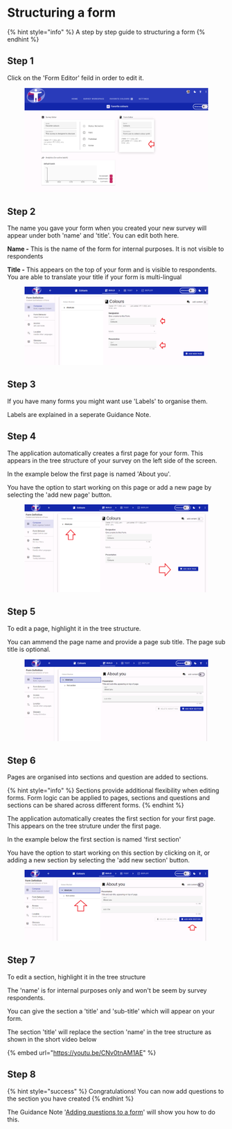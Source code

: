 # Structuring a form

{% hint style="info" %}
A step by step guide to structuring a form
{% endhint %}

## Step 1

Click on the 'Form Editor' feild in order to edit it.

<figure><img src="../../../.gitbook/assets/image (4) (1) (1) (1) (1) (1) (1) (1) (1) (1) (1) (1) (1).png" alt=""><figcaption></figcaption></figure>

## Step 2

The name you gave your form when you created your new survey will appear under both 'name' and 'title'. You can edit both here.

**Name -** This is the name of the form for internal purposes. It is not visible to respondents

**Title -** This appears on the top of your form and is visible to respondents.  You are able to translate your title if your form is multi-lingual

<figure><img src="../../../.gitbook/assets/image (13).png" alt=""><figcaption></figcaption></figure>

## Step 3

If you have many forms you might want use 'Labels' to organise them.

Labels are explained in a seperate Guidance Note.

## Step 4

The application automatically creates a first page for your form. This appears in the tree structure of your survey on the left side of the screen.

In the example below the first page is named 'About you'.

You have the option to start working on this page or add a new page by selecting the 'add new page' button.

<figure><img src="../../../.gitbook/assets/image (2) (1) (2).png" alt=""><figcaption></figcaption></figure>

## Step 5

To edit a page, highlight it in the tree structure.

You can ammend the page name and provide a page sub title.  The page sub title is optional.

<figure><img src="../../../.gitbook/assets/image (16) (1).png" alt=""><figcaption></figcaption></figure>

## Step 6

Pages are organised into sections and question are added to sections. &#x20;

{% hint style="info" %}
Sections provide additional flexibility when editing forms.  Form logic can be applied to pages, sections and questions and sections can be shared across different forms.
{% endhint %}

The application automatically creates the first section for your first page. This appears on the tree struture under the first page.

In the example below the first section is named 'first section'

You have the option to start working on this section by clicking on it, or adding a new section by selecting the 'add new section' button.

<figure><img src="../../../.gitbook/assets/image (1) (1) (2) (1).png" alt=""><figcaption></figcaption></figure>

## Step 7

To edit a section, highlight it in the tree structure

The 'name' is for internal purposes only and won't be seem by survey respondents.

You can give the section a 'title' and 'sub-title' which will appear on your form.&#x20;

The section 'title' will replace the section 'name' in the tree structure as shown in the short video below

{% embed url="https://youtu.be/CNv0tnAM1AE" %}

## Step 8

{% hint style="success" %}
Congratulations!  You can now add questions to the section you have created
{% endhint %}

The Guidance Note '[Adding questions to a form](how-to-add-a-question-to-a-form/)' will show you how to do this.
